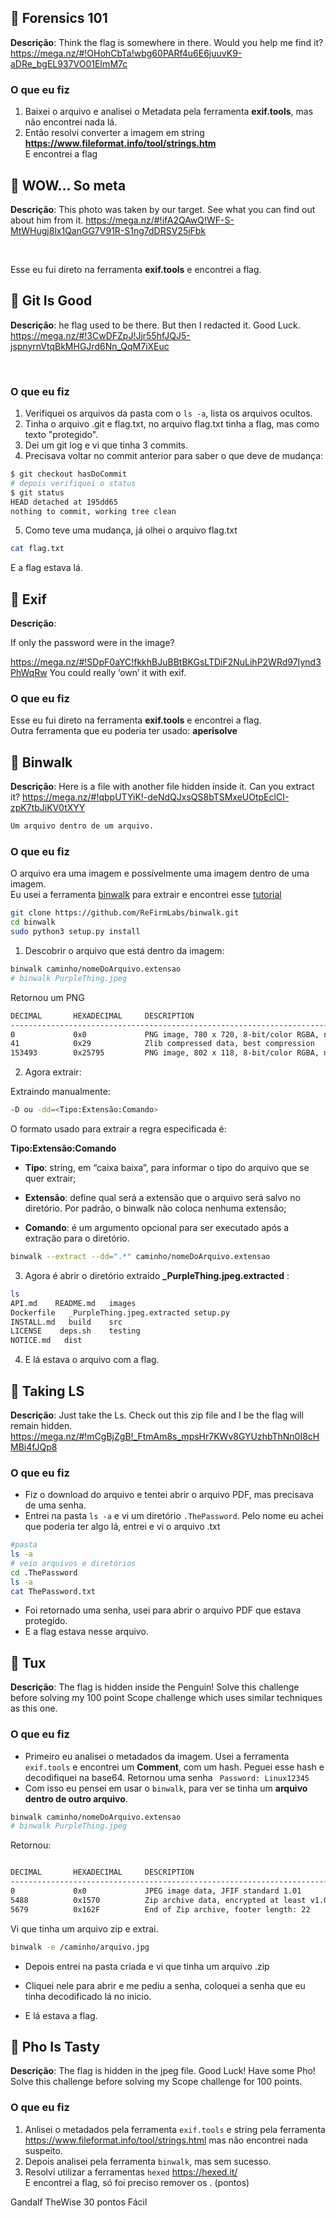 
## :triangular_flag_on_post: Forensics 101

**Descrição**: Think the flag is somewhere in there. Would you help me find it? <https://mega.nz/#!OHohCbTa!wbg60PARf4u6E6juuvK9-aDRe_bgEL937VO01EImM7c>

### O que eu fiz

1. Baixei o arquivo e analisei o Metadata pela ferramenta **exif.tools**, mas não encontrei nada lá.
2. Então resolvi converter a imagem em string **<https://www.fileformat.info/tool/strings.htm>** </br>
E encontrei a flag

## :triangular_flag_on_post: WOW... So meta

**Descrição**: This photo was taken by our target. See what you can find out about him from it. <https://mega.nz/#!ifA2QAwQ!WF-S-MtWHugj8lx1QanGG7V91R-S1ng7dDRSV25iFbk>

</br>

Esse eu fui direto na ferramenta **exif.tools** e encontrei a flag.

## :triangular_flag_on_post: Git Is Good

**Descrição**: he flag used to be there. But then I redacted it. Good Luck. <https://mega.nz/#!3CwDFZpJ!Jjr55hfJQJ5-jspnyrnVtqBkMHGJrd6Nn_QqM7iXEuc>

</br>

### O que eu fiz

1. Verifiquei os arquivos da pasta com o <code>ls -a</code>, lista os arquivos ocultos.
2. Tinha o arquivo .git e flag.txt, no arquivo flag.txt tinha a flag, mas como texto "protegido".
3. Dei um git log e vi que tinha 3 commits.
4. Precisava voltar no commit anterior para saber o que deve de mudança:

```bash
$ git checkout hasDoCommit
# depois verifiquei o status
$ git status
HEAD detached at 195dd65
nothing to commit, working tree clean
```

5. Como teve uma mudança, já olhei o arquivo flag.txt

```bash
cat flag.txt
```

E a flag estava lá.

## :triangular_flag_on_post: Exif

**Descrição**:

If only the password were in the image?

<https://mega.nz/#!SDpF0aYC!fkkhBJuBBtBKGsLTDiF2NuLihP2WRd97Iynd3PhWqRw> You could really ‘own’ it with exif.

### O que eu fiz

Esse eu fui direto na ferramenta **exif.tools** e encontrei a flag. </br>
Outra ferramenta que eu poderia ter usado: **aperisolve**

## :triangular_flag_on_post: Binwalk

**Descrição**: Here is a file with another file hidden inside it. Can you extract it? <https://mega.nz/#!qbpUTYiK!-deNdQJxsQS8bTSMxeUOtpEclCI-zpK7tbJiKV0tXYY>
</br>

```md
Um arquivo dentro de um arquivo.
```

### O que eu fiz

O arquivo era uma imagem e possívelmente uma imagem dentro de uma imagem. </br>
Eu usei a ferramenta [binwalk](https://github.com/ReFirmLabs/binwalk) para extrair e encontrei esse [tutorial](https://www.linkedin.com/pulse/forense-analisando-arquivos-com-binwalk-bruno-izid%C3%B3rio/?originalSubdomain=pt)

```bash
git clone https://github.com/ReFirmLabs/binwalk.git
cd binwalk
sudo python3 setup.py install
```

1. Descobrir o arquivo que está dentro da imagem:

```bash
binwalk caminho/nomeDoArquivo.extensao
# binwalk PurpleThing.jpeg
```

Retornou um PNG

```bash
DECIMAL       HEXADECIMAL     DESCRIPTION
--------------------------------------------------------------------------------
0             0x0             PNG image, 780 x 720, 8-bit/color RGBA, non-interlaced
41            0x29            Zlib compressed data, best compression
153493        0x25795         PNG image, 802 x 118, 8-bit/color RGBA, non-interlaced
```

2. Agora extrair:

Extraindo manualmente: </br>

```bash
-D ou -dd=<Tipo:Extensão:Comando>
```

O formato usado para extrair a regra especificada é:

**Tipo:Extensão:Comando** </br>

- **Tipo**: string, em “caixa baixa”, para informar o tipo do arquivo que se quer extrair;

- **Extensão**: define qual será a extensão que o arquivo será salvo no diretório. Por padrão, o binwalk não coloca nenhuma extensão;

- **Comando**: é um argumento opcional para ser executado após a extração para o diretório.

```bash
binwalk --extract --dd=".*" caminho/nomeDoArquivo.extensao
```

3. Agora é abrir o diretório extraído **_PurpleThing.jpeg.extracted** :

```bash
ls 
API.md    README.md   images
Dockerfile   _PurpleThing.jpeg.extracted setup.py
INSTALL.md   build    src
LICENSE    deps.sh    testing
NOTICE.md   dist
```

4. E lá estava o arquivo com a flag.

## :triangular_flag_on_post: Taking LS

**Descrição**: Just take the Ls. Check out this zip file and I be the flag will remain hidden. <https://mega.nz/#!mCgBjZgB!_FtmAm8s_mpsHr7KWv8GYUzhbThNn0I8cHMBi4fJQp8>
</br>

### O que eu fiz

- Fiz o download do arquivo e tentei abrir o arquivo PDF, mas precisava de uma senha.
- Entrei na pasta <code>ls -a</code> e vi um diretório <code>.ThePassword</code>. Pelo nome eu achei que poderia ter algo lá, entrei e vi o arquivo .txt

```bash
#pasta 
ls -a
# veio arquivos e diretórios
cd .ThePassword
ls -a
cat ThePassword.txt
```

- Foi retornado uma senha, usei para abrir o arquivo PDF que estava protegido.
- E a flag estava nesse arquivo.

## :triangular_flag_on_post: Tux

**Descrição**: The flag is hidden inside the Penguin! Solve this challenge before solving my 100 point Scope challenge which uses similar techniques as this one. </br>

### O que eu fiz

- Primeiro eu analisei o metadados da imagem. Usei a ferramenta <code>exif.tools</code> e encontrei um  **Comment**, com um hash. Peguei esse hash e decodifiquei na base64. Retornou uma senha <code> Password: Linux12345</code>
- Com isso eu pensei em usar o <code>binwalk</code>, para ver se tinha um **arquivo dentro de outro arquivo**.

```bash
binwalk caminho/nomeDoArquivo.extensao
# binwalk PurpleThing.jpeg
```

Retornou:

```bash

DECIMAL       HEXADECIMAL     DESCRIPTION
--------------------------------------------------------------------------------
0             0x0             JPEG image data, JFIF standard 1.01
5488          0x1570          Zip archive data, encrypted at least v1.0 to extract, compressed size: 39, uncompressed size: 27, name: flag
5679          0x162F          End of Zip archive, footer length: 22
```

Vi que tinha um arquivo zip e extrai.

```bash
binwalk -e /caminho/arquivo.jpg
```

- Depois entrei na pasta criada e vi que tinha um arquivo .zip

- Cliquei nele para abrir e me pediu a senha, coloquei a senha que eu tinha decodificado lá no inicio.

- E lá estava a flag.

## :triangular_flag_on_post: Pho Is Tasty

**Descrição**: The flag is hidden in the jpeg file. Good Luck! Have some Pho! Solve this challenge before solving my Scope challenge for 100 points.

### O que eu fiz

1. Anlisei o metadados pela ferramenta <code>exif.tools</code> e string pela ferramenta <https://www.fileformat.info/tool/strings.html> mas não encontrei nada suspeito.
2. Depois analisei pela ferramenta <code>binwalk</code>, mas sem sucesso.
3. Resolvi utilizar a ferramentas <code>hexed</code> <https://hexed.it/> </br>
E encontrei a flag, só foi preciso remover os . (pontos)

 Gandalf TheWise
30 pontos Fácil

